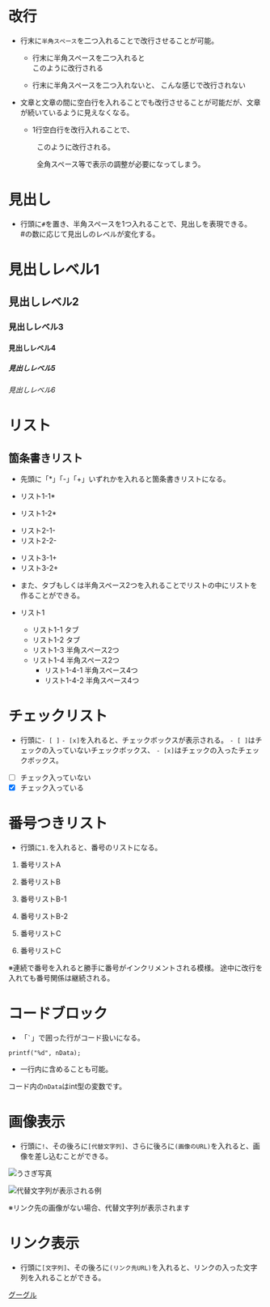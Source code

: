 # 改行

* 行末に`半角スペース`を二つ入れることで改行させることが可能。
    * 行末に半角スペースを二つ入れると  
このように改行される

    * 行末に半角スペースを二つ入れないと、
こんな感じで改行されない

* 文章と文章の間に空白行を入れることでも改行させることが可能だが、文章が続いているように見えなくなる。

    * 1行空白行を改行入れることで、

　　　　このように改行される。

　　　　全角スペース等で表示の調整が必要になってしまう。


# 見出し
* 行頭に`#`を置き、半角スペースを1つ入れることで、見出しを表現できる。  
#の数に応じて見出しのレベルが変化する。

# 見出しレベル1
## 見出しレベル2
### 見出しレベル3
#### 見出しレベル4
##### 見出しレベル5
###### 見出しレベル6


# リスト
## 箇条書きリスト
* 先頭に「*」「-」「+」いずれかを入れると箇条書きリストになる。

* リスト1-1*
* リスト1-2*
- リスト2-1-
- リスト2-2-
+ リスト3-1+
+ リスト3-2+

* また、タブもしくは半角スペース2つを入れることでリストの中にリストを作ることができる。

* リスト1
  * リスト1-1 タブ
  * リスト1-2 タブ
  * リスト1-3 半角スペース2つ
  * リスト1-4 半角スペース2つ
    * リスト1-4-1 半角スペース4つ
    * リスト1-4-2 半角スペース4つ

# チェックリスト
* 行頭に`- [ ]` `- [x]`を入れると、チェックボックスが表示される。
`- [ ]`はチェックの入っていないチェックボックス、 `- [x]`はチェックの入ったチェックボックス。

- [ ] チェック入っていない
- [x] チェック入っている

# 番号つきリスト
* 行頭に`1.`を入れると、番号のリストになる。

1. 番号リストA
1. 番号リストB
1. 番号リストB-1
1. 番号リストB-2
1. 番号リストC  


1. 番号リストC

※連続で番号を入れると勝手に番号がインクリメントされる模様。
途中に改行を入れても番号関係は継続される。

# コードブロック
* 「`` ` ``」で囲った行がコード扱いになる。

`
printf("%d", nData);
`

* 一行内に含めることも可能。

コード内の`nData`はint型の変数です。

# 画像表示
* 行頭に`!`、その後ろに`[代替文字列]`、さらに後ろに`(画像のURL)`を入れると、画像を差し込むことができる。

![うさぎ写真](https://img.freepik.com/free-photo/easter-celebration-with-dreamy-bunny_23-2151246705.jpg?t=st=1721950879~exp=1721954479~hmac=ee8183c9ed2991c5fc1cff222c37bfa6ac06288f64b34c0d817ee7bdc477a730&w=996)

![代替文字列が表示される例](https://jp.freepik.com/photos/%E3%81%86%E3%81%95%E3%81%8E)

※リンク先の画像がない場合、代替文字列が表示されます


# リンク表示
* 行頭に`[文字列]`、その後ろに`(リンク先URL)`を入れると、リンクの入った文字列を入れることができる。

[グーグル](https://www.google.com/)
